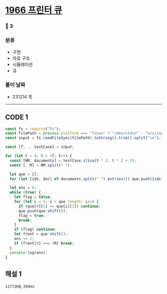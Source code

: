 # [1966 프린터 큐](https://www.acmicpc.net/problem/1966)

### 🥈 3

### 분류

- 구현
- 자료 구조
- 시뮬레이션
- 큐

### 풀이 날짜

- 231214 목

---

## CODE 1

```javascript
const fs = require("fs");
const filePath = process.platform === "linux" ? "/dev/stdin" : "src/input.txt";
const input = fs.readFileSync(filePath).toString().trim().split("\n");

const [T, ...testCase] = input;

for (let t = 0; t < +T; t++) {
  const [NM, documents] = testCase.slice(t * 2, t * 2 + 2);
  const [, M] = NM.split(" ");

  let que = [];
  for (let [idx, doc] of documents.split(" ").entries()) que.push([idx, +doc]);

  let ans = 0;
  while (true) {
    let flag = false;
    for (let i = 1; i < que.length; i++) {
      if (que[0][1] >= que[i][1]) continue;
      que.push(que.shift());
      flag = true;
      break;
    }
    if (flag) continue;
    let front = que.shift();
    ans += 1;
    if (front[0] === +M) break;
  }
  console.log(ans);
}
```

## 해설 1

`11772KB`, `204ms`
